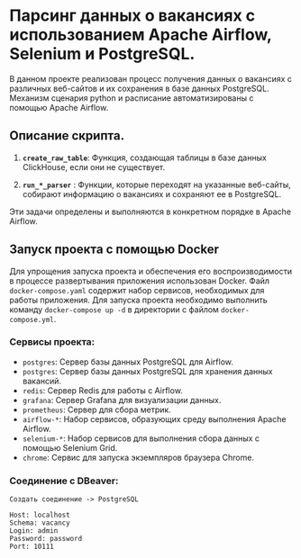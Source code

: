 # Парсинг данных о вакансиях с использованием Apache Airflow, Selenium и PostgreSQL.

В данном проекте реализован процесс получения данных о вакансиях с различных веб-сайтов и их сохранения в базе данных PostgreSQL. Механизм сценария python и расписание автоматизированы с помощью Apache Airflow.

## Описание скрипта.

1. **`create_raw_table`**: Функция, создающая таблицы в базе данных ClickHouse, если они не существует.

2. **`run_*_parser`** : Функции, которые переходят на указанные веб-сайты, собирают информацию о вакансиях и сохраняют ее в PostgreSQL.

Эти задачи определены и выполняются в конкретном порядке в Apache Airflow.

## Запуск проекта с помощью Docker

Для упрощения запуска проекта и обеспечения его воспроизводимости в процессе развертывания приложения использован Docker. Файл `docker-compose.yaml` содержит набор сервисов, необходимых для работы приложения. Для запуска проекта необходимо выполнить команду `docker-compose up -d` в директории с файлом `docker-compose.yml`.

### Сервисы проекта:

- `postgres`: Сервер базы данных PostgreSQL для Airflow.
- `postgres`: Сервер базы данных PostgreSQL для хранения данных вакансий.
- `redis`: Сервер Redis для работы с Airflow.
- `grafana`: Сервер Grafana для визуализации данных.
- `prometheus`: Сервер для сбора метрик.
- `airflow-*`: Набор сервисов, образующих среду выполнения Apache Airflow.
- `selenium-*`: Набор сервисов для выполнения сбора данных с помощью Selenium Grid.
- `chrome`: Сервис для запуска экземпляров браузера Chrome.

### Соединение с DBeaver:

    Создать соединение -> PostgreSQL

    Host: localhost
    Schema: vacancy
    Login: admin
    Password: password
    Port: 10111


